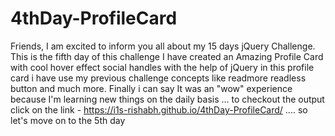 # 4thDay-ProfileCard
Friends, I am excited to inform you all about my 15 days jQuery Challenge. This is the fifth day of this challenge I have created an Amazing Profile Card with cool hover effect social handles with the help of jQuery in this profile card i have use my previous challenge concepts like readmore readless button and much more. Finally i can say It was an "wow" experience because I'm learning new things on the daily basis ... to checkout the output click on the link - https://i1s-rishabh.github.io/4thDay-ProfileCard/ .... so let's move on to the 5th day
